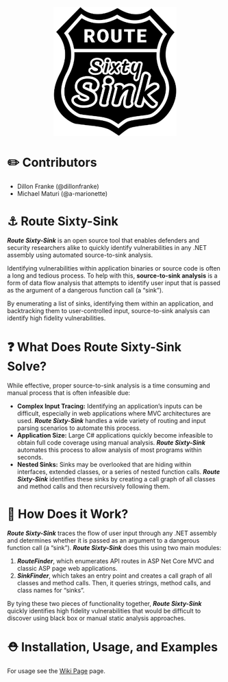 <div align="center">
<img src="./R6sLogo.png" height="300">
</div>

# ✏️ Contributors
- Dillon Franke (@dillonfranke)
- Michael Maturi (@a-marionette)

# ⚓ Route Sixty-Sink
***Route Sixty-Sink*** is an open source tool that enables defenders and security researchers alike to quickly identify vulnerabilities in any .NET assembly using automated source-to-sink analysis.

Identifying vulnerabilities within application binaries or source code is often a long and tedious process. To help with this, **source-to-sink analysis** is a form of data flow analysis that attempts to identify user input that is passed as the argument of a dangerous function call (a “sink”).

By enumerating a list of sinks, identifying them within an application, and backtracking them to user-controlled input, source-to-sink analysis can identify high fidelity vulnerabilities.

# ❓ What Does Route Sixty-Sink Solve?

While effective, proper source-to-sink analysis is a time consuming and manual process that is often infeasible due:

- **Complex Input Tracing:** Identifying an application’s inputs can be difficult, especially in web applications where MVC architectures are used. ***Route Sixty-Sink*** handles a wide variety of routing and input parsing scenarios to automate this process.
- **Application Size:** Large C# applications quickly become infeasible to obtain full code coverage using manual analysis. ***Route Sixty-Sink*** automates this process to allow analysis of most programs within seconds.
- **Nested Sinks:** Sinks may be overlooked that are hiding within interfaces, extended classes, or a series of nested function calls. ***Route Sixty-Sink*** identifies these sinks by creating a call graph of all classes and method calls and then recursively following them.

# 💪  How Does it Work?

***Route Sixty-Sink*** traces the flow of user input through any .NET assembly and determines whether it is passed as an argument to a dangerous function call (a “sink”). ***Route Sixty-Sink*** does this using two main modules:

1. ***RouteFinder***, which enumerates API routes in ASP Net Core MVC and classic ASP page web applications.
2. ***SinkFinder***, which takes an entry point and creates a call graph of all classes and method calls. Then, it queries strings, method calls, and class names for “sinks”.

By tying these two pieces of functionality together, ***Route Sixty-Sink*** quickly identifies high fidelity vulnerabilities that would be difficult to discover using black box or manual static analysis approaches.

# ⛑️ Installation, Usage, and Examples

For usage see the [Wiki Page](https://github.com/mandiant/route-sixty-sink/wiki) page.
